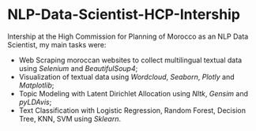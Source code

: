 # NLP-Data-Scientist-HCP-Intership

Intership at the High Commission for Planning of Morocco as an NLP Data Scientist, my main tasks were:

- Web Scraping moroccan websites to collect multilingual textual data using *Selenium* and *BeautifulSoup4*;
- Visualization of textual data using *Wordcloud*, *Seaborn*, *Plotly* and *Matplotlib*;
- Topic Modeling with Latent Dirichlet Allocation using *Nltk*, *Gensim* and *pyLDAvis*;
- Text Classification with Logistic Regression, Random Forest, Decision Tree, KNN, SVM using *Sklearn*.
